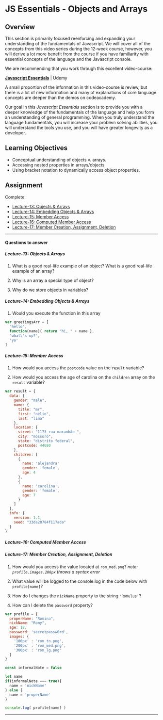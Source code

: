 # JS Essentials - Objects and Arrays

## Overview

This section is primarily focused reenforcing and expanding your understanding of the fundamentals of Javascript. We will cover all of the concepts from this video series during the 12-week course, however, you will derive a lot more benefit from the course if you have familiarity with essential concepts of the language and the Javascript console.  

We are recommending that you work through this excellent video-course:

**[Javascript Essentials](https://www.udemy.com/javascript-essentials/)** | Udemy

A small proportion of the information in this video-course is review, but there is a lot of new information and many of explanations of core language concepts are deeper than the demos on codeacademy.

Our goal in this *Javascript Essentials*  section is to provide you with a deeper knowledge of the fundamentals of the language and help you form an understanding of general programming. When you truly understand the language fundamentals, you will increase your problem solving abilities, you will understand the tools you use, and you will have greater longevity as a developer.

## Learning Objectives

- Conceptual understanding of objects v. arrays.
- Accessing nested properties in arrays/objects
- Using bracket notation to dynamically access object properties.

## Assignment

Complete:

- [Lecture-13: Objects & Arrays](https://www.udemy.com/javascript-essentials/learn/v4/t/lecture/4275884?start=0)
- [Lecture-14: Embedding Objects & Arrays](https://www.udemy.com/javascript-essentials/learn/v4/t/lecture/4275886?start=0)
- [Lecture-15: Member Access](https://www.udemy.com/javascript-essentials/learn/v4/t/lecture/4275888?start=0)
- [Lecture-16: Computed Member Access](https://www.udemy.com/javascript-essentials/learn/v4/t/lecture/7166408?start=0)
- [Lecture-17: Member Creation, Assignment, Deletion](https://www.udemy.com/javascript-essentials/learn/v4/t/lecture/4275890?start=0)

---
#### Questions to answer

##### Lecture-13: Objects & Arrays
1. What is a good real-life example of an object? What is a good real-life example of an array?

2. Why is an array a special type of object?

3. Why do we store objects in variables?

##### Lecture-14: Embedding Objects & Arrays

1. Would you execute the function in this array

  ```js
  var greetingsArr = [
    'hello',
    function(name){ return "hi, " + name },
    'what\'s up?',
    'yo'
  ]

  ```

##### Lecture-15: Member Access

1. How would you access the `postcode` value on the `result` variable?

2. How would you access the age of carolina on the `children` array on the `result` variable?

  ```js
  var result = {
    data: {
      gender: "male",
      name: {
        title: "mr",
        first: "nélio",
        last: "lima"
      },
      location: {
        street: "1173 rua maranhão ",
        city: "mossoró",
        state: "distrito federal",
        postcode: 44680
      },
      children: [
        {
          name: 'alejandra'
          gender: 'female',
          age: 4
        },
        {
          name: 'carolina',
          gender: 'female',
          age: 7
        }
      ]
    },
    info: {
      version: 1.1,
      seed: "33da28784f117ada"
    }
  }
  ```

##### Lecture-16: Computed Member Access

##### Lecture-17: Member Creation, Assignment, Deletion

1. How would you access the value located at `rom_med.png`?
  *note: `profile.images.200px` throws a syntax error*

2. What value will be logged to the console.log in the code below with `profile[name]`?

3. How do I changes the `nickName` property to the string `'Romulus'`?

4. How can I delete the `password` property?

  ```js
  var profile = {
    properName: "Romina",
    nickName: "Romy",
    age: 18,
    password: 'secretpassw0rd',
    images: {
      '100px' : 'rom_tn.png',
      '200px' : 'rom_med.png',
      '300px' : 'rom_lg.png'
    }
  }

  const informalNote = false

  let name
  if(informalNote === true){
    name = 'nickName'
  } else {
    name = 'properName'
  }

  console.log( profile[name] )

  ```

---

